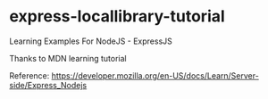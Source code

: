 # express-locallibrary-tutorial

Learning Examples For NodeJS - ExpressJS

Thanks to MDN learning tutorial 

Reference:
https://developer.mozilla.org/en-US/docs/Learn/Server-side/Express_Nodejs
